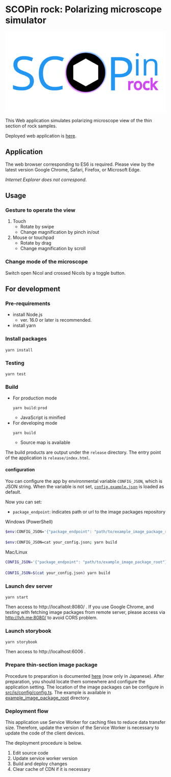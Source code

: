 # SCOPin rock: Polarizing microscope simulator

![SCOPin rock logo](./src/images/official_logo.png)

This Web application simulates polarizing microscope view of the thin section of rock samples.

Deployed web application is [here](https://microscope.fumipo-theta.com).

## Application

The web browser corresponding to ES6 is required. Please view by the latest version Google Chrome, Safari, Firefox, or Microsoft Edge.

*Internet Explorer does not correspond*.

## Usage

### Gesture to operate the view

1. Touch
    * Rotate by swipe
    * Change magnification by pinch in/out
2. Mouse or touchpad
    * Rotate by drag
    * Change magnification by scroll


### Change mode of the microscope

Switch open Nicol and crossed Nicols by a toggle button.

## For development

### Pre-requirements

* install Node.js
  * ver. 16.0 or later is recommended.
* install yarn

### Install packages

```console
yarn install
```

### Testing

```console
yarn test
```

### Build

- For production mode
  ```console
  yarn build:prod
  ```
  - JavaScript is minified
- For developing mode
  ```console
  yarn build
  ```
  - Source map is available

The build products are output under the `release` directory.
The entry point of the application is `release/index.html`.

#### configuration

You can configure the app by environmental variable `CONFIG_JSON`, which is JSON string.
When the variable is not set, [`config.example.json`](./config.example.json) is loaded as default.

Now you can set:

- `package_endpoint`: indicates path or url to the image packages repository

Windows (PowerShell)

```sh
$env:CONFIG_JSON='{"package_endpoint": "path/to/example_image_package_root"}'; yarn build

$env:CONFIG_JSON=cat your_config.json; yarn build
```

Mac/Linux

```sh
CONFIG_JSON='{"package_endpoint": "path/to/example_image_package_root"}' yarn build

CONFIG_JSON=$(cat your_config.json) yarn build
```

### Launch dev server

```console
yarn start
```

Then access to http://localhost:8080/ .
If you use Google Chrome, and testing with fetching image packages from remote server, please access via http://lvh.me:8080/ to avoid CORS problem.

### Launch storybook

```
yarn storybook
```

Then access to http://localhost:6006 .

### Prepare thin-section image package

Procedure to preparation is documented [here](./docs/operation/procedure_to_prepare_sample_images.md) (now only in Japanese).
After preparation, you should locate them somewhere and configure the application setting.
The location of the image packages can be configure in [src/js/config/config.ts](./src/js/config/config.ts).
The example is available in [example_image_package_root](./example_image_package_root) directory.

### Deployment flow

This application use Service Worker for caching files to reduce data transfer size.
Therefore, update the version of the Service Worker is necessary to update the code of the client devices.

The deployment procedure is below.

1. Edit source code
2. Update service worker version
3. Build and deploy changes
4. Clear cache of CDN if it is necessary
